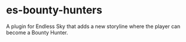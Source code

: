 # es-bounty-hunters
A plugin for Endless Sky that adds a new storyline where the player can become a Bounty Hunter.
